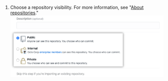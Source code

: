 1. Choose a repository visibility. For more information, see "[About repositories](/repositories/creating-and-managing-repositories/about-repositories#about-repository-visibility)."
  ![Radio buttons to select repository visibility](/assets/images/help/repository/create-repository-public-private.png)
